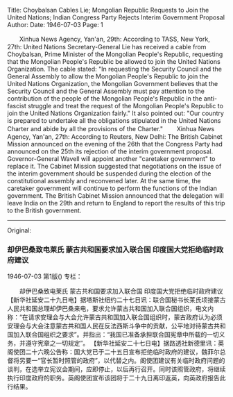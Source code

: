 Title: Choybalsan Cables Lie; Mongolian Republic Requests to Join the United Nations; Indian Congress Party Rejects Interim Government Proposal
Author:
Date: 1946-07-03
Page: 1

　　Xinhua News Agency, Yan'an, 29th: According to TASS, New York, 27th: United Nations Secretary-General Lie has received a cable from Choybalsan, Prime Minister of the Mongolian People's Republic, requesting that the Mongolian People's Republic be allowed to join the United Nations Organization. The cable stated: "In requesting the Security Council and the General Assembly to allow the Mongolian People's Republic to join the United Nations Organization, the Mongolian Government believes that the Security Council and the General Assembly must pay attention to the contribution of the people of the Mongolian People's Republic in the anti-fascist struggle and treat the request of the Mongolian People's Republic to join the United Nations Organization fairly." It also pointed out: "Our country is prepared to undertake all the obligations stipulated in the United Nations Charter and abide by all the provisions of the Charter."
　　Xinhua News Agency, Yan'an, 27th: According to Reuters, New Delhi: The British Cabinet Mission announced on the evening of the 26th that the Congress Party had announced on the 25th its rejection of the interim government proposal. Governor-General Wavell will appoint another "caretaker government" to replace it. The Cabinet Mission suggested that negotiations on the issue of the interim government should be suspended during the election of the constitutional assembly and reconvened later. At the same time, the caretaker government will continue to perform the functions of the Indian government. The British Cabinet Mission announced that the delegation will leave India on the 29th and return to England to report the results of this trip to the British government.



<hr /> 

Original: 


### 却伊巴桑致电莱氏  蒙古共和国要求加入联合国  印度国大党拒绝临时政府建议

1946-07-03
第1版()
专栏：

　　却伊巴桑致电莱氏
    蒙古共和国要求加入联合国
    印度国大党拒绝临时政府建议
    【新华社延安二十九日电】据塔斯社纽约二十七日讯：联合国秘书长莱氏顷接蒙古人民共和国总理却伊巴桑来电，要求允许蒙古共和国加入联合国组织，电文内称：“在请求安理会与大会允许蒙古共和国加入联合国组织时，蒙古政府认为必须安理会与大会注意蒙古共和国人民在反法西斯斗争中的贡献，公平地对待蒙古共和国加入联合国组织之要求”。并指出：“我国已准备承担联合国宪章中所载的一切义务，并遵守宪章之一切规定”。
    【新华社延安二十七日电】据路透社新德里讯：英阁使团二十六晚公告称：国大党已于二十五日宣布拒绝临时政府的建议，魏菲尔总督将另要一“官长暂时照管的政府”，以代替之内。阁使团建议有关临时政府问题的谈判，在选举立宪议会期间，应即停止，以后再行召开。同时该照管政府，将继续执行印度政府的职务。英阁使团宣布该团将于二十九日离印返英，向英政府报告此行结果。
